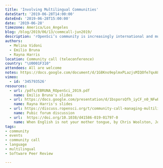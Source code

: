 ```yaml
---
title: 'Involving Multilingual Communities'
dateStart: '2019-06-28T14:00:00'
dateEnd: '2019-06-28T15:00:00'
date: '2019-06-28'
timezone: America/Los_Angeles
blog: /blog/2019/06/13/commcall-jun2019/
description: 'rOpenSci’s community is increasingly international and multilingual. While we have operated primarily in English, we now receive submissions of packages from authors whose primary language is not. As we expand our community in this way, we want to learn from the experience of other organizations. How can we manage our peer-review process and open-source projects to be welcoming to non-native English speakers? Our guest speakers included Rayna Harris, who has co-led work with The Carpentries in internationalization of curricula, and Emilio Bruna, who as editor-in-chief of Biotropica, manages a journal with a heavily tropical-country audience and authorship base.'
authors:
  - Melina Vidoni
  - Emilio Bruna
  - Rayna Harris
location: Community call (teleconference)
country: "\U0001F310"
attendees: All are welcome
notes: https://docs.google.com/document/d/1G8Kno9eplmxPLazjsMIQOfe7qxA8Gv5fhPZZD4Nrtqk/edit?usp=sharing
vimeo:
  - id: '345793526'
resources:
  - url: /pdfs/EBRUNA_ROpenSci_2019.pdf
    name: Emilio Bruna's slides
  - url: https://docs.google.com/presentation/d/1bsporsQfh_iyCF_n0_NFwERyFgy9MnJ_lKuxDSjAAkY/edit?usp=sharing
    name: Rayna Harris's slides
  - url: https://discuss.ropensci.org/t/community-call-managing-multilingual-communities/1722
    name: Pubic forum discussion
  - url:  https://doi.org/10.1038/d41586-019-01797-0
    name: When English is not your mother tongue, by Chris Woolston, Joana Osório
tags:
- community
- events
- community call
- language
- multilingual
- Software Peer Review

---
```

